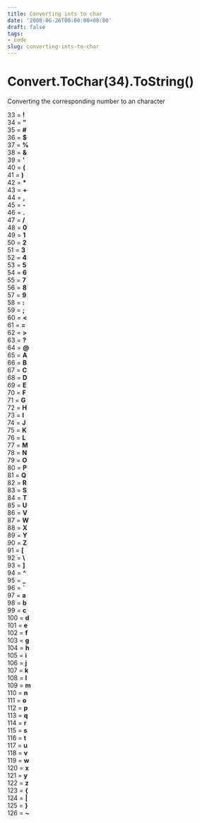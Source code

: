 ```yaml
---
title: Converting ints to char
date: '2008-06-26T00:00:00+08:00'
draft: false
tags:
- code
slug: converting-ints-to-char
---
```


# Convert.ToChar(34).ToString()

Converting the corresponding number to an character  
 

33 = **!**  
34 = **"**  
35 = **#**  
36 = **$**  
37 = **%**  
38 = **&**  
39 = **'**  
40 = **(**  
41 = **)**  
42 = **\***  
43 = **+**  
44 = **,**  
45 = **\-**  
46 = **.**  
47 = **/**  
48 = **0**  
49 = **1**  
50 = **2**  
51 = **3**  
52 = **4**  
53 = **5**  
54 = **6**  
55 = **7**  
56 = **8**  
57 = **9**  
58 = **:**  
59 = **;**  
60 = **<**  
61 = **\=**  
62 = **\>**  
63 = **?**  
64 = **@**  
65 = **A**  
66 = **B**  
67 = **C**  
68 = **D**  
69 = **E**  
70 = **F**  
71 = **G**  
72 = **H**  
73 = **I**  
74 = **J**  
75 = **K**  
76 = **L**  
77 = **M**  
78 = **N**  
79 = **O**  
80 = **P**  
81 = **Q**  
82 = **R**  
83 = **S**  
84 = **T**  
85 = **U**  
86 = **V**  
87 = **W**  
88 = **X**  
89 = **Y**  
90 = **Z**  
91 = **\[**  
92 = **\\**  
93 = **\]**  
94 = **^**  
95 = **\_**  
96 = **\`**  
97 = **a**  
98 = **b**  
99 = **c**  
100 = **d**  
101 = **e**  
102 = **f**  
103 = **g**  
104 = **h**  
105 = **i**  
106 = **j**  
107 = **k**  
108 = **l**  
109 = **m**  
110 = **n**  
111 = **o**  
112 = **p**  
113 = **q**  
114 = **r**  
115 = **s**  
116 = **t**  
117 = **u**  
118 = **v**  
119 = **w**  
120 = **x**  
121 = **y**  
122 = **z**  
123 = **{**  
124 = **|**  
125 = **}**  
126 = **~** 
 